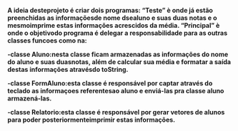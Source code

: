 **A ideia desteprojeto é criar dois programas: “**Teste**” ****è**** onde já estão preenchidas as informaçõesde nome dsealuno e suas duas notas  e o mesmoimprime estas informações acrescidos da média. “**Principal**” ****è**** onde  o objetivodo programa é delegar a responsabilidade para as outras classes funcoes como na:**

**-classe Aluno:nesta classe ficam armazenadas as informações do nome do aluno e suas duasnotas, além de calcular sua média e formatar a saída destas informações atravésdo toString.**

**-classe FormAluno:esta classe é responsável por captar através do teclado as informaçoes referentesao aluno e enviá-las pra classe aluno armazená-las.**

**-classe Relatorio:esta classe é responsável por gerar vetores de alunos para poder posteriormenteimprimir estas informações.**

 